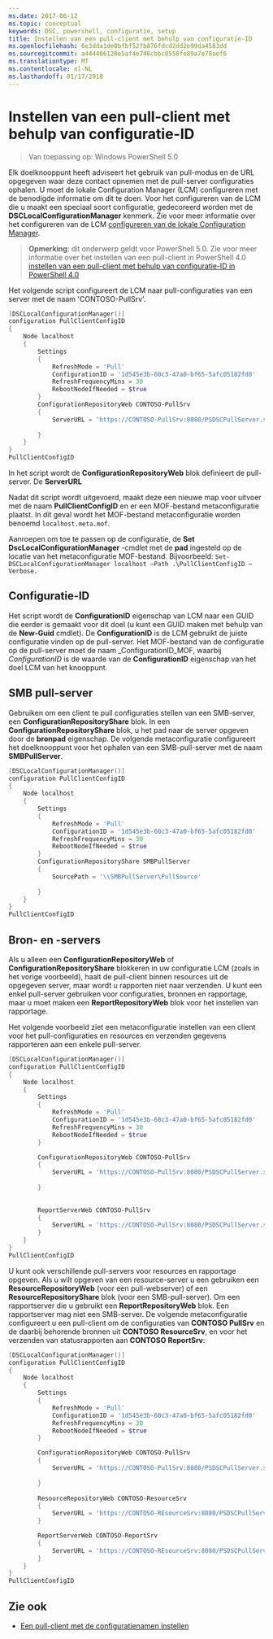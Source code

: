 ```yaml
---
ms.date: 2017-06-12
ms.topic: conceptual
keywords: DSC, powershell, configuratie, setup
title: Instellen van een pull-client met behulp van configuratie-ID
ms.openlocfilehash: 6e3dda1de0bfbf52fb876fdcd2dd2e99da4583dd
ms.sourcegitcommit: a444406120e5af4e746cbbc0558fe89a7e78aef6
ms.translationtype: MT
ms.contentlocale: nl-NL
ms.lasthandoff: 01/17/2018
---
```

# <a name="setting-up-a-pull-client-using-configuration-id"></a>Instellen van een pull-client met behulp van configuratie-ID

> Van toepassing op: Windows PowerShell 5.0

Elk doelknooppunt heeft adviseert het gebruik van pull-modus en de URL opgegeven waar deze contact opnemen met de pull-server configuraties ophalen. U moet de lokale Configuration Manager (LCM) configureren met de benodigde informatie om dit te doen. Voor het configureren van de LCM die u maakt een speciaal soort configuratie, gedecoreerd worden met de **DSCLocalConfigurationManager** kenmerk. Zie voor meer informatie over het configureren van de LCM [configureren van de lokale Configuration Manager](metaConfig.md).

> **Opmerking**: dit onderwerp geldt voor PowerShell 5.0. Zie voor meer informatie over het instellen van een pull-client in PowerShell 4.0 [instellen van een pull-client met behulp van configuratie-ID in PowerShell 4.0](pullClientConfigID4.md)

Het volgende script configureert de LCM naar pull-configuraties van een server met de naam 'CONTOSO-PullSrv'.

```powershell
[DSCLocalConfigurationManager()]
configuration PullClientConfigID
{
    Node localhost
    {
        Settings
        {
            RefreshMode = 'Pull'
            ConfigurationID = '1d545e3b-60c3-47a0-bf65-5afc05182fd0'
            RefreshFrequencyMins = 30 
            RebootNodeIfNeeded = $true
        }
        ConfigurationRepositoryWeb CONTOSO-PullSrv
        {
            ServerURL = 'https://CONTOSO-PullSrv:8080/PSDSCPullServer.svc'
            
        }      
    }
}
PullClientConfigID
```

In het script wordt de **ConfigurationRepositoryWeb** blok definieert de pull-server. De **ServerURL**

Nadat dit script wordt uitgevoerd, maakt deze een nieuwe map voor uitvoer met de naam **PullClientConfigID** en er een MOF-bestand metaconfiguratie plaatst. In dit geval wordt het MOF-bestand metaconfiguratie worden benoemd `localhost.meta.mof`.

Aanroepen om toe te passen op de configuratie, de **Set DscLocalConfigurationManager** -cmdlet met de **pad** ingesteld op de locatie van het metaconfiguratie MOF-bestand. Bijvoorbeeld: `Set-DSCLocalConfigurationManager localhost –Path .\PullClientConfigID –Verbose.`

## <a name="configuration-id"></a>Configuratie-ID

Het script wordt de **ConfigurationID** eigenschap van LCM naar een GUID die eerder is gemaakt voor dit doel (u kunt een GUID maken met behulp van de **New-Guid** cmdlet). De **ConfigurationID** is de LCM gebruikt de juiste configuratie vinden op de pull-server. Het MOF-bestand van de configuratie op de pull-server moet de naam _ConfigurationID_MOF, waarbij _ConfigurationID_ is de waarde van de **ConfigurationID** eigenschap van het doel LCM van het knooppunt.

## <a name="smb-pull-server"></a>SMB pull-server

Gebruiken om een client te pull configuraties stellen van een SMB-server, een **ConfigurationRepositoryShare** blok. In een **ConfigurationRepositoryShare** blok, u het pad naar de server opgeven door de **bronpad** eigenschap. De volgende metaconfiguratie configureert het doelknooppunt voor het ophalen van een SMB-pull-server met de naam **SMBPullServer**.

```powershell
[DSCLocalConfigurationManager()]
configuration PullClientConfigID
{
    Node localhost
    {
        Settings
        {
            RefreshMode = 'Pull'
            ConfigurationID = '1d545e3b-60c3-47a0-bf65-5afc05182fd0'
            RefreshFrequencyMins = 30 
            RebootNodeIfNeeded = $true
        }
        ConfigurationRepositoryShare SMBPullServer
        {
            SourcePath = '\\SMBPullServer\PullSource'
            
        }     
    }
}
PullClientConfigID
```

## <a name="resource-and-report-servers"></a>Bron- en -servers

Als u alleen een **ConfigurationRepositoryWeb** of **ConfigurationRepositoryShare** blokkeren in uw configuratie LCM (zoals in het vorige voorbeeld), haalt de pull-client binnen resources uit de opgegeven server, maar wordt u rapporten niet naar verzenden. U kunt een enkel pull-server gebruiken voor configuraties, bronnen en rapportage, maar u moet maken een **ReportRepositoryWeb** blok voor het instellen van rapportage. 

Het volgende voorbeeld ziet een metaconfiguratie instellen van een client voor het pull-configuraties en resources en verzenden gegevens rapporteren aan een enkele pull-server.

```powershell
[DSCLocalConfigurationManager()]
configuration PullClientConfigID
{
    Node localhost
    {
        Settings
        {
            RefreshMode = 'Pull'
            ConfigurationID = '1d545e3b-60c3-47a0-bf65-5afc05182fd0'
            RefreshFrequencyMins = 30 
            RebootNodeIfNeeded = $true
        }

        ConfigurationRepositoryWeb CONTOSO-PullSrv
        {
            ServerURL = 'https://CONTOSO-PullSrv:8080/PSDSCPullServer.svc'
            
        }
        
        
        ReportServerWeb CONTOSO-PullSrv
        {
            ServerURL = 'https://CONTOSO-PullSrv:8080/PSDSCPullServer.svc'
        }
    }
}
PullClientConfigID
```

U kunt ook verschillende pull-servers voor resources en rapportage opgeven. Als u wilt opgeven van een resource-server u een gebruiken een **ResourceRepositoryWeb** (voor een pull-webserver) of een **ResourceRepositoryShare** blok (voor een SMB-pull-server).
Om een rapportserver die u gebruikt een **ReportRepositoryWeb** blok. Een rapportserver mag niet een SMB-server.
De volgende metaconfiguratie configureert u een pull-client om de configuraties van **CONTOSO PullSrv** en de daarbij behorende bronnen uit **CONTOSO ResourceSrv**, en voor het verzenden van statusrapporten aan  **CONTOSO ReportSrv**:

```powershell
[DSCLocalConfigurationManager()]
configuration PullClientConfigID
{
    Node localhost
    {
        Settings
        {
            RefreshMode = 'Pull'
            ConfigurationID = '1d545e3b-60c3-47a0-bf65-5afc05182fd0'
            RefreshFrequencyMins = 30 
            RebootNodeIfNeeded = $true
        }

        ConfigurationRepositoryWeb CONTOSO-PullSrv
        {
            ServerURL = 'https://CONTOSO-PullSrv:8080/PSDSCPullServer.svc'
            
        }
        
        ResourceRepositoryWeb CONTOSO-ResourceSrv
        {
            ServerURL = 'https://CONTOSO-REsourceSrv:8080/PSDSCPullServer.svc'
        }

        ReportServerWeb CONTOSO-ReportSrv
        {
            ServerURL = 'https://CONTOSO-REsourceSrv:8080/PSDSCPullServer.svc'
        }
    }
}
PullClientConfigID
```

## <a name="see-also"></a>Zie ook

* [Een pull-client met de configuratienamen instellen](pullClientConfigNames.md)


